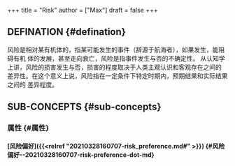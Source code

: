 +++
title = "Risk"
author = ["Max"]
draft = false
+++

## DEFINATION {#defination}

风险是相对某有机体的，指某可能发生的事件（辞源于航海者），如果发生，能阻碍有机
体的发展，甚至走向衰亡，风险是指事件发生与否的不确定性。
从认知学上讲，风险的损害发生与否，损害的程度取决于人类主观认识和客观存在之间的
差异性。在这个意义上说，风险指在一定条件下特定时期内，预期结果和实际结果之间的
差异程度。


## SUB-CONCEPTS {#sub-concepts}


### 属性 {#属性}


#### [风险偏好]({{<relref "20210328160707-risk_preference.md#" >}}) {#风险偏好--20210328160707-risk-preference-dot-md}
